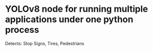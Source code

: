 # YOLOv8 node for running multiple applications under one python process

Detects: Stop Signs, Tires, Pedestrians